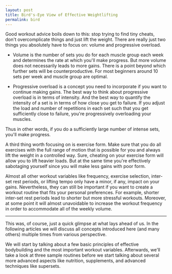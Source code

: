 ```yaml
---
layout: post
title: Bird's-Eye View of Effective Weightlifting
permalink: bird
---
```




Good workout advice boils down to this: stop trying to find tiny cheats,
don't overcomplicate things and just lift the weight. There are really
just two things you absolutely have to focus on: volume and progressive
overload.

-   Volume is the number of sets you do for each muscle group each week
    and determines the rate at which you'll make progress. But more
    volume does not necessarily leads to more gains. There is a point
    beyond which further sets will be counterproductive. For most
    beginners around 10 sets per week and muscle group are optimal.

-   Progressive overload is a concept you need to incorporate if you
    want to continue making gains. The best way to think about
    progressive overload is in terms of intensity. And the best way to
    quantify the intensity of a set is in terms of how close you get to
    failure. If you adjust the load and number of repetitions in each
    set such that you get sufficiently close to failure, you're
    progressively overloading your muscles.

Thus in other words, if you do a sufficiently large number of intense
sets, you'll make progress.

A third thing worth focusing on is exercise form. Make sure that you do
all exercises with the full range of motion that is possible for you and
always lift the weight in a controlled way. Sure, cheating on your
exercise form will allow you to lift heavier loads. But at the same time
you're effectively sabotaging yourself since you will make less gains
with poor form.

Almost all other workout variables like frequency, exercise selection,
inter-set rest periods, or lifting tempo only have a minor, if any,
impact on your gains. Nevertheless, they can still be important if you
want to create a workout routine that fits your personal preferences.
For example, shorter inter-set rest periods lead to shorter but more
stressful workouts. Moreover, at some point it will almost unavoidable
to increase the workout frequency in order to accommodate all of the
weekly volume.

------------------------------------------------------------------------

This was, of course, just a quick glimpse at what lays ahead of us. In
the following articles we will discuss all concepts introduced here (and
many others) multiple times from various perspective.

We will start by talking about a few basic principles of effective
bodybuilding and the most important workout variables. Afterwards, we'll
take a look at three sample routines before we start talking about
several more advanced aspects like nutrition, supplements, and advanced
techniques like supersets.